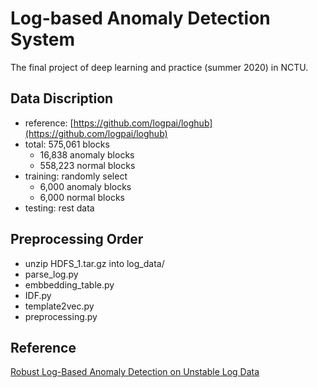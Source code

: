 # Log-based Anomaly Detection System
The final project of deep learning and practice (summer 2020) in NCTU.

## Data Discription
* reference: [https://github.com/logpai/loghub](https://github.com/logpai/loghub)
* total: 575,061 blocks
    - 16,838 anomaly blocks
    - 558,223 normal blocks
* training: randomly select
    - 6,000 anomaly blocks
    - 6,000 normal blocks
* testing: rest data

## Preprocessing Order
* unzip HDFS_1.tar.gz into log_data/
* parse_log.py
* embbedding_table.py
* IDF.py
* template2vec.py
* preprocessing.py

## Reference
[Robust Log-Based Anomaly Detection on Unstable Log Data](https://dl.acm.org/doi/pdf/10.1145/3338906.3338931?casa_token=_HjRKtv-ddkAAAAA:LQ-wpe6fmsfye9ivWbRuKX1QFeYLLqzHztmr3pCb9w7yWIgR7B5KNPvj4r4gHMwKD6zAG5W3CHsu)
